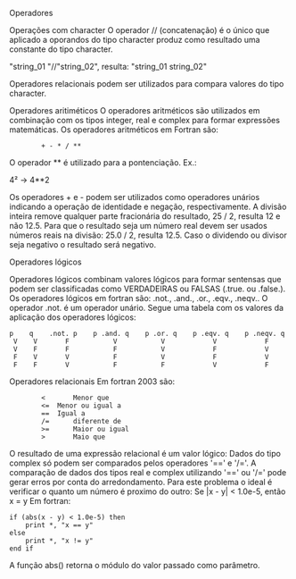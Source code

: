 Operadores

Operações com character
O operador // (concatenação) é o único que aplicado a oporandos do 
tipo character produz como resultado uma constante do tipo character.

"string_01 "//"string_02", resulta: "string_01 string_02"

Operadores relacionais podem ser utilizados para compara valores 
do tipo character.

Operadores aritiméticos 
O operadores aritméticos são utilizados em combinação com os tipos 
integer, real e complex para formar expressões matemáticas.
Os operadores aritméticos em Fortran são:
			
			+ - * / **

O operador ** é utilizado para a pontenciação.
Ex.: 	

4² -> 4**2

Os operadores + e - podem ser utilizados como operadores unários
indicando a operação de identidade e negação, respectivamente.
A divisão inteira remove qualquer parte fracionária do resultado,
25 / 2, resulta 12 e não 12.5.
Para que o resultado seja um número real devem ser usados números reais
na divisão: 25.0 / 2, resulta 12.5.
Caso o dividendo ou divisor seja negativo o resultado será negativo.

Operadores lógicos

Operadores lógicos combinam valores lógicos para formar sentensas 
que podem ser classificadas como VERDADEIRAS ou FALSAS (.true. ou .false.).
Os operadores lógicos em fortran são: .not., .and., .or., .eqv., .neqv..
O operador .not. é um operador unário.
Segue uma tabela com os valores da aplicação dos operadores lógicos:

    p    q    .not. p    p .and. q    p .or. q    p .eqv. q    p .neqv. q
	 V    V       F           V           V            V            F
	 V    F       F           F           V            F            V
	 F    V       V           F           V            F            V
	 F    F       V           F           F            V            F

Operadores relacionais
Em fortran 2003 são:

			<		Menor que
			<= 	Menor ou igual a
			== 	Igual a
			/=		diferente de
			>=		Maior ou igual
			>		Maio que

O resultado de uma expressão relacional é um valor lógico:
Dados do tipo complex só podem ser comparados pelos operadores '==' e '/='.
A comparação de dados dos tipos real e complex utilizando '==' ou '/=' 
pode gerar erros por conta do arredondamento. Para este problema o ideal
é verificar o quanto um número é proximo do outro:
	Se |x - y| < 1.0e-5, então x = y
Em fortran:

	if (abs(x - y) < 1.0e-5) then
		print *, "x == y"
	else 
		print *, "x != y"
	end if

A função abs() retorna o módulo do valor passado como parâmetro.
